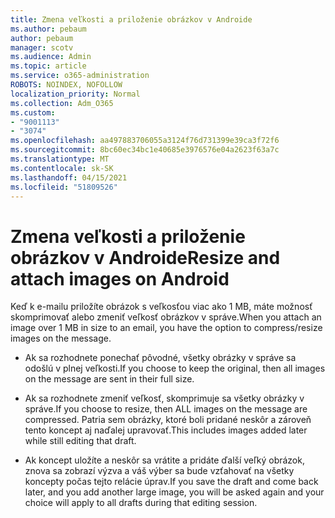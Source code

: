 ```yaml
---
title: Zmena veľkosti a priloženie obrázkov v Androide
ms.author: pebaum
author: pebaum
manager: scotv
ms.audience: Admin
ms.topic: article
ms.service: o365-administration
ROBOTS: NOINDEX, NOFOLLOW
localization_priority: Normal
ms.collection: Adm_O365
ms.custom:
- "9001113"
- "3074"
ms.openlocfilehash: aa497883706055a3124f76d731399e39ca3f72f6
ms.sourcegitcommit: 8bc60ec34bc1e40685e3976576e04a2623f63a7c
ms.translationtype: MT
ms.contentlocale: sk-SK
ms.lasthandoff: 04/15/2021
ms.locfileid: "51809526"
---
```

# <a name="resize-and-attach-images-on-android"></a><span data-ttu-id="4ce58-102">Zmena veľkosti a priloženie obrázkov v Androide</span><span class="sxs-lookup"><span data-stu-id="4ce58-102">Resize and attach images on Android</span></span>

<span data-ttu-id="4ce58-103">Keď k e-mailu priložíte obrázok s veľkosťou viac ako 1 MB, máte možnosť skomprimovať alebo zmeniť veľkosť obrázkov v správe.</span><span class="sxs-lookup"><span data-stu-id="4ce58-103">When you attach an image over 1 MB in size to an email, you have the option to compress/resize images on the message.</span></span>
 
- <span data-ttu-id="4ce58-104">Ak sa rozhodnete ponechať pôvodné, všetky obrázky v správe sa odošlú v plnej veľkosti.</span><span class="sxs-lookup"><span data-stu-id="4ce58-104">If you choose to keep the original, then all images on the message are sent in their full size.</span></span>
 
- <span data-ttu-id="4ce58-105">Ak sa rozhodnete zmeniť veľkosť, skomprimuje sa všetky obrázky v správe.</span><span class="sxs-lookup"><span data-stu-id="4ce58-105">If you choose to resize, then ALL images on the message are compressed.</span></span>  <span data-ttu-id="4ce58-106">Patria sem obrázky, ktoré boli pridané neskôr a zároveň tento koncept aj naďalej upravovať.</span><span class="sxs-lookup"><span data-stu-id="4ce58-106">This includes images added later while still editing that draft.</span></span>
 
- <span data-ttu-id="4ce58-107">Ak koncept uložíte a neskôr sa vrátite a pridáte ďalší veľký obrázok, znova sa zobrazí výzva a váš výber sa bude vzťahovať na všetky koncepty počas tejto relácie úprav.</span><span class="sxs-lookup"><span data-stu-id="4ce58-107">If you save the draft and come back later, and you add another large image, you will be asked again and your choice will apply to all drafts during that editing session.</span></span>
 
